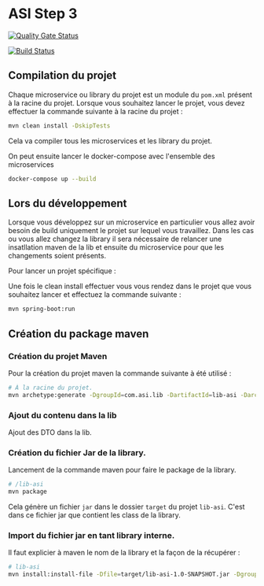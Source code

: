 # ASI Step 3

[![Quality Gate Status](https://sonarcloud.io/api/project_badges/measure?project=asi-microservice&metric=alert_status)](https://sonarcloud.io/dashboard?id=asi-microservice)

[![Build Status](https://travis-ci.org/nathan-mittelette/ASI-Atelier3-Microservices.svg?branch=master)](https://travis-ci.org/nathan-mittelette/ASI-Atelier3-Microservices)

## Compilation du projet

Chaque microservice ou library du projet est un module du `pom.xml` présent à la racine du projet. Lorsque vous
souhaitez lancer le projet, vous devez effectuer la commande suivante à la racine du projet :

```bash
mvn clean install -DskipTests
```

Cela va compiler tous les microservices et les library du projet.

On peut ensuite lancer le docker-compose avec l'ensemble des microservices

```bash
docker-compose up --build
```

## Lors du développement

Lorsque vous développez sur un microservice en particulier vous allez avoir besoin de build uniquement le projet sur
lequel vous travaillez. Dans les cas ou vous allez changez la library il sera nécessaire de relancer une insatllation
maven de la lib et ensuite du microservice pour que les changements soient présents.

Pour lancer un projet spécifique :

Une fois le clean install effectuer vous vous rendez dans le projet que vous souhaitez lancer et effectuez la commande
suivante :

```bash
mvn spring-boot:run
```

## Création du package maven

### Création du projet Maven

Pour la création du projet maven la commande suivante à été utilisé :

```bash
# À la racine du projet.
mvn archetype:generate -DgroupId=com.asi.lib -DartifactId=lib-asi -DarchetypeArtifactId=maven-archetype-quickstart -DarchetypeVersion=1.4 -DinteractiveMode=false
```

### Ajout du contenu dans la lib

Ajout des DTO dans la lib.

### Création du fichier Jar de la library.

Lancement de la commande maven pour faire le package de la library.

```bash
# /lib-asi
mvn package
```

Cela génère un fichier `jar` dans le dossier `target` du projet `lib-asi`. C'est dans ce fichier jar que contient les
class de la library.

### Import du fichier jar en tant library interne.

Il faut explicier à maven le nom de la library et la façon de la récupérer :

```bash
# lib-asi
mvn install:install-file -Dfile=target/lib-asi-1.0-SNAPSHOT.jar -DgroupId=com.asi.lib -DartifactId=lib-asi -Dversion=1.0-SNAPSHOT -Dpackaging=jar
```
